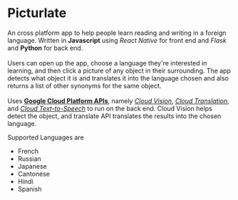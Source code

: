 Picturlate
=====

An cross platform app to help people learn reading and writing in a foreign language.
Written in **Javascript** using *React Native* for front end and *Flask* and **Python** for back end.<br><br>
Users can open up the app, choose a language they're interested in learning, and then click a picture of any object in their surrounding. The app detects what object it is and translates it into the language chosen and also returns a list of other synonyms for the same object.
<br><br>
Uses [**Google Cloud Platform APIs**](https://cloud.google.com/), namely [*Cloud Vision*](https://cloud.google.com/vision/), [*Cloud Translation*](https://cloud.google.com/translate/), and [*Cloud Text-to-Speech*](https://cloud.google.com/text-to-speech/) to run on the back end. Cloud Vision helps detect the object, and translate API translates the results into the chosen language. <br>

Supported Languages are  
* French
* Russian
* Japanese
* Cantonese
* Hindi
* Spanish


